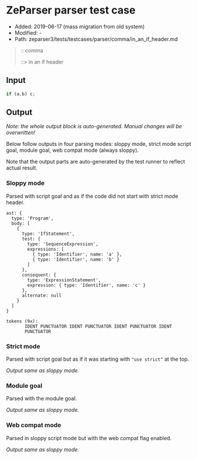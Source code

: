 # ZeParser parser test case

- Added: 2019-06-17 (mass migration from old system)
- Modified: -
- Path: zeparser3/tests/testcases/parser/comma/in_an_if_header.md

> :: comma
>
> ::> in an if header

## Input

`````js
if (a,b) c;
`````

## Output

_Note: the whole output block is auto-generated. Manual changes will be overwritten!_

Below follow outputs in four parsing modes: sloppy mode, strict mode script goal, module goal, web compat mode (always sloppy).

Note that the output parts are auto-generated by the test runner to reflect actual result.

### Sloppy mode

Parsed with script goal and as if the code did not start with strict mode header.

`````
ast: {
  type: 'Program',
  body: [
    {
      type: 'IfStatement',
      test: {
        type: 'SequenceExpression',
        expressions: [
          { type: 'Identifier', name: 'a' },
          { type: 'Identifier', name: 'b' }
        ]
      },
      consequent: {
        type: 'ExpressionStatement',
        expression: { type: 'Identifier', name: 'c' }
      },
      alternate: null
    }
  ]
}

tokens (9x):
       IDENT PUNCTUATOR IDENT PUNCTUATOR IDENT PUNCTUATOR IDENT
       PUNCTUATOR
`````

### Strict mode

Parsed with script goal but as if it was starting with `"use strict"` at the top.

_Output same as sloppy mode._

### Module goal

Parsed with the module goal.

_Output same as sloppy mode._

### Web compat mode

Parsed in sloppy script mode but with the web compat flag enabled.

_Output same as sloppy mode._

